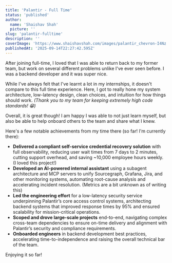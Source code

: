 ```yaml
---
title: 'Palantir - Full Time'
status: 'published'
author:
  name: 'Shaishav Shah'
  picture: ''
slug: 'palantir-fulltime'
description: ''
coverImage: 'https://www.shaishavshah.com/images/palantir_chevron-I4Nz.png'
publishedAt: '2025-09-14T22:27:42.595Z'
---
```


After joining full-time, I loved that I was able to return back to my former team, but work on several different problems unlike I've ever seen before. I was a backend developer and it was super nice.

While I've always felt that I've learnt a lot in my internships, it doesn't compare to this full time experience. Here, I got to really hone my system architecture, low-latency design, clean choices, and intuition for how things should work. *(Thank you to my team for keeping extremely high code standards! 😁)*

Overall, it is great though! I am happy I was able to not just learn myself, but also be able to help onboard others to the team and share what I knew.

Here's a few notable achievements from my time there (so far! I'm currently there):

- **Delivered a compliant self-service credential recovery solution** with full observability, reducing user wait times from 7 days to 2 minutes, cutting support overhead, and saving \~10,000 employee hours weekly. (I loved this project!)
- **Developed an AI-powered internal assistant** using a subagent architecture and MCP servers to unify Sourcegraph, Grafana, Jira, and other monitoring systems, automating root-cause analysis and accelerating incident resolution. (Metrics are a bit unknown as of writing this)
- **Led the engineering effort** for a low-latency security service underpinning Palantir’s core access control systems, architecting backend systems that improved response times by 95% and ensured scalability for mission-critical operations.
- **Scoped and drove large-scale projects** end-to-end, navigating complex cross-team dependencies to ensure on-time delivery and alignment with Palantir’s security and compliance requirements.
- **Onboarded engineers** in backend development best practices, accelerating time-to-independence and raising the overall technical bar of the team.

Enjoying it so far!